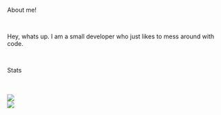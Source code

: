 <p class="ex2">About me!</p>
</br>
<p> Hey, whats up. I am a small developer who just likes to mess around with code. </p>
</br>
<p class="ex2">Stats</p>
</br>
<a href="https://coderstats.net/github/#hackingthesystems">
  </br>
  <img align="center" src="https://github-readme-stats.vercel.app/api/top-langs/?username=hackingthesystems&theme=dracula" />
  </br>
  <img align="center" src="https://github-readme-stats.vercel.app/api?username=hackingthesystems&show_icons=true&theme=dracula" />
  </br>
</a>
